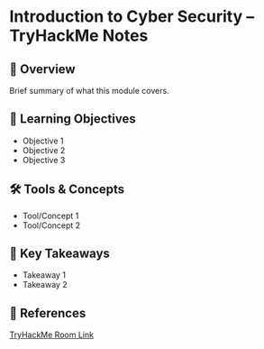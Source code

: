 # Introduction to Cyber Security – TryHackMe Notes

## 📝 Overview
Brief summary of what this module covers.

## 🎯 Learning Objectives
- Objective 1
- Objective 2
- Objective 3

## 🛠 Tools & Concepts
- Tool/Concept 1
- Tool/Concept 2

## 📌 Key Takeaways
- Takeaway 1
- Takeaway 2

## 🔗 References
[TryHackMe Room Link](https://tryhackme.com/)
